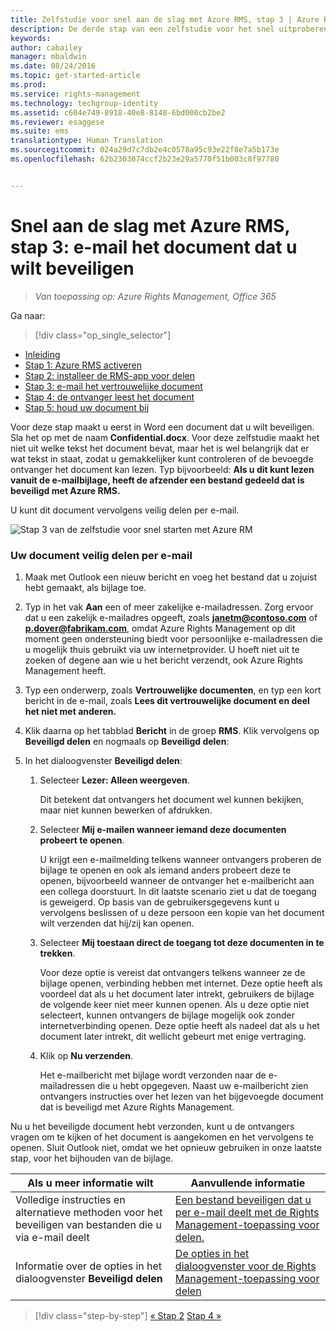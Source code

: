 ```yaml
---
title: Zelfstudie voor snel aan de slag met Azure RMS, stap 3 | Azure RMS
description: De derde stap van een zelfstudie voor het snel uitproberen van Microsoft Azure Rights Management voor uw organisatie, met slechts 5 stappen die u in minder dan 15 minuten kunt uitvoeren.
keywords: 
author: cabailey
manager: mbaldwin
ms.date: 08/24/2016
ms.topic: get-started-article
ms.prod: 
ms.service: rights-management
ms.technology: techgroup-identity
ms.assetid: c604e749-8918-40e8-8148-6bd000cb2be2
ms.reviewer: esaggese
ms.suite: ems
translationtype: Human Translation
ms.sourcegitcommit: 024a29d7c7db2e4c0578a95c93e22f8e7a5b173e
ms.openlocfilehash: 62b2303074ccf2b23e29a5770f51b003c8f97780


---
```



# Snel aan de slag met Azure RMS, stap 3: e-mail het document dat u wilt beveiligen

>*Van toepassing op: Azure Rights Management, Office 365*


Ga naar: 
> [!div class="op_single_selector"]
- [Inleiding](quick-start-tutorial.md)
- [Stap 1: Azure RMS activeren](tutorial-step1.md)
- [Stap 2: installeer de RMS-app voor delen](tutorial-step2.md)
- [Stap 3: e-mail het vertrouwelijke document](tutorial-step3.md)
- [Stap 4: de ontvanger leest het document](tutorial-step4.md)
- [Stap 5: houd uw document bij](tutorial-step5.md)


Voor deze stap maakt u eerst in Word een document dat u wilt beveiligen. Sla het op met de naam **Confidential.docx**. Voor deze zelfstudie maakt het niet uit welke tekst het document bevat, maar het is wel belangrijk dat er wat tekst in staat, zodat u gemakkelijker kunt controleren of de bevoegde ontvanger het document kan lezen. Typ bijvoorbeeld: **Als u dit kunt lezen vanuit de e-mailbijlage, heeft de afzender een bestand gedeeld dat is beveiligd met Azure RMS.**

U kunt dit document vervolgens veilig delen per e-mail.

![Stap 3 van de zelfstudie voor snel starten met Azure RM](../media/AzRMS_Tutorial_3_Screenshots.png)

### Uw document veilig delen per e-mail

1.  Maak met Outlook een nieuw bericht en voeg het bestand dat u zojuist hebt gemaakt, als bijlage toe.

2.  Typ in het vak **Aan** een of meer zakelijke e-mailadressen. Zorg ervoor dat u een zakelijk e-mailadres opgeeft, zoals **janetm@contoso.com** of **p.dover@fabrikam.com**, omdat Azure Rights Management op dit moment geen ondersteuning biedt voor persoonlijke e-mailadressen die u mogelijk thuis gebruikt via uw internetprovider. U hoeft niet uit te zoeken of degene aan wie u het bericht verzendt, ook Azure Rights Management heeft.

3.  Typ een onderwerp, zoals  **Vertrouwelijke documenten**, en typ een kort bericht in de e-mail, zoals **Lees dit vertrouwelijke document en deel het niet met anderen.**

4.  Klik daarna op het tabblad **Bericht** in de groep **RMS**. Klik vervolgens op **Beveiligd delen** en nogmaals op **Beveiligd delen**:

5.  In het dialoogvenster **Beveiligd delen**:

    1.  Selecteer **Lezer: Alleen weergeven**.

        Dit betekent dat ontvangers het document wel kunnen bekijken, maar niet kunnen bewerken of afdrukken.

    2.  Selecteer **Mij e-mailen wanneer iemand deze documenten probeert te openen**.

        U krijgt een e-mailmelding telkens wanneer ontvangers proberen de bijlage te openen en ook als iemand anders probeert deze te openen, bijvoorbeeld wanneer de ontvanger het e-mailbericht aan een collega doorstuurt. In dit laatste scenario ziet u dat de toegang is geweigerd. Op basis van de gebruikersgegevens kunt u vervolgens beslissen of u deze persoon een kopie van het document wilt verzenden dat hij/zij kan openen.

    3.  Selecteer **Mij toestaan direct de toegang tot deze documenten in te trekken**.

        Voor deze optie is vereist dat ontvangers telkens wanneer ze de bijlage openen, verbinding hebben met internet. Deze optie heeft als voordeel dat als u het document later intrekt, gebruikers de bijlage de volgende keer niet meer kunnen openen. Als u deze optie niet selecteert, kunnen ontvangers de bijlage mogelijk ook zonder internetverbinding openen. Deze optie heeft als nadeel dat als u het document later intrekt, dit wellicht gebeurt met enige vertraging.

    4.  Klik op **Nu verzenden**.

        Het e-mailbericht met bijlage wordt verzonden naar de e-mailadressen die u hebt opgegeven. Naast uw e-mailbericht zien ontvangers instructies over het lezen van het bijgevoegde document dat is beveiligd met Azure Rights Management.

Nu u het beveiligde document hebt verzonden, kunt u de ontvangers vragen om te kijken of het document is aangekomen en het vervolgens te openen. Sluit Outlook niet, omdat we het opnieuw gebruiken in onze laatste stap, voor het bijhouden van de bijlage.

|Als u meer informatie wilt|Aanvullende informatie|
|--------------------------------|--------------------------|
|Volledige instructies en alternatieve methoden voor het beveiligen van bestanden die u via e-mail deelt|[Een bestand beveiligen dat u per e-mail deelt met de Rights Management-toepassing voor delen.](../rms-client/sharing-app-protect-by-email.md)|
|Informatie over de opties in het dialoogvenster **Beveiligd delen**|[De opties in het dialoogvenster voor de Rights Management-toepassing voor delen](../rms-client/sharing-app-dialog-box.md)|


>[!div class="step-by-step"]
[« Stap 2](tutorial-step2.md)
[Stap 4 »](tutorial-step4.md)


<!--HONumber=Aug16_HO4-->


